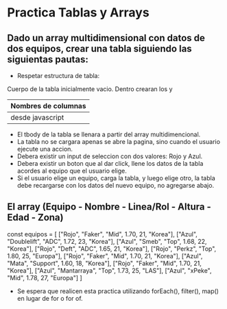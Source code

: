 # Practica Tablas y Arrays

## Dado un array multidimensional con datos de dos equipos, crear una tabla siguiendo las siguientas pautas:

- Respetar estructura de tabla:
<table>
    <thead><tr><th>Nombres de columnas</th></tr></thead>
    <tbody id="tabla">Cuerpo de la tabla inicialmente vacio. Dentro crearan los <tr> y <td> desde javascript</tbody>
</table>

- El tbody de la tabla se llenara a partir del array multidimencional.
- La tabla no se cargara apenas se abre la pagina, sino cuando el usuario ejecute una accion.
- Debera existir un input de seleccion con dos valores: Rojo y Azul.
- Debera existir un boton que al dar click, llene los datos de la tabla acordes al equipo que el usuario elige.
- Si el usuario elige un equipo, carga la tabla, y luego elige otro, la tabla debe recargarse con los datos del nuevo equipo, no agregarse abajo.

## El array (Equipo - Nombre - Linea/Rol - Altura - Edad - Zona)

const equipos = [
    ["Rojo", "Faker", "Mid", 1.70, 21, "Korea"],
    ["Azul", "Doublelift", "ADC", 1.72, 23, "Korea"],
    ["Azul", "Smeb", "Top", 1.68, 22, "Korea"],
    ["Rojo", "Deft", "ADC", 1.65, 21, "Korea"],
    ["Rojo", "Perkz", "Top", 1.80, 25, "Europa"],
    ["Rojo", "Faker", "Mid", 1.70, 21, "Korea"],
    ["Azul", "Mata", "Support", 1.60, 18, "Korea"],
    ["Rojo", "Faker", "Mid", 1.70, 21, "Korea"],
    ["Azul", "Mantarraya", "Top", 1.73, 25, "LAS"],
    ["Azul", "xPeke", "Mid", 1.78, 27, "Europa"]
]

- Se espera que realicen esta practica utilizando forEach(), filter(), map() en lugar de for o for of.
